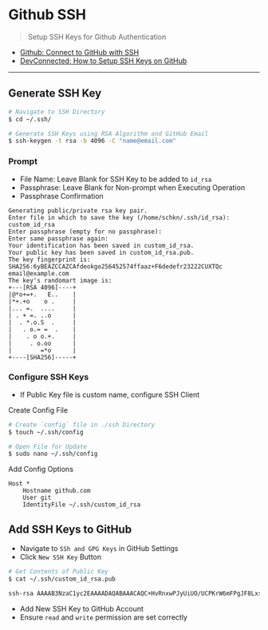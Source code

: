 # Github SSH

> Setup SSH Keys for Github Authentication

* [Github: Connect to GitHub with SSH](https://help.github.com/en/github/authenticating-to-github/connecting-to-github-with-ssh)
* [DevConnected: How to Setup SSH Keys on GitHub](https://devconnected.com/how-to-setup-ssh-keys-on-github/)

---

## Generate SSH Key

```bash
# Navigate to SSH Directory
$ cd ~/.ssh/

# Generate SSH Keys using RSA Algorithm and GitHub Email
$ ssh-keygen -t rsa -b 4096 -C "name@email.com"
```

### Prompt
* File Name: Leave Blank for SSH Key to be added to `id_rsa`
* Passphrase: Leave Blank for Non-prompt when Executing Operation
* Passphrase Confirmation

```
Generating public/private rsa key pair.
Enter file in which to save the key (/home/schkn/.ssh/id_rsa): custom_id_rsa
Enter passphrase (empty for no passphrase):
Enter same passphrase again:
Your identification has been saved in custom_id_rsa.
Your public key has been saved in custom_id_rsa.pub.
The key fingerprint is:
SHA256:6yBEAZCCAZCAfdeokgo256452574ffaaz+F6dedefr23222CUXTQc email@example.com
The key's randomart image is:
+---[RSA 4096]----+
|@*o+=+.   E..    |
|*+.+o    o .     |
|... =.  ....     |
| . + =. ..o      |
|  . *.o.S  .     |
|   . o.= =  .    |
|    . o o.+.     |
|     . o.oo      |
|        =*o      |
+----[SHA256]-----+
```

### Configure SSH Keys

* If Public Key file is custom name, configure SSH Client

Create Config File
```bash
# Create `config` file in ./ssh Directory
$ touch ~/.ssh/config

# Open File for Update
$ sudo nano ~/.ssh/config
```

Add Config Options
```
Host *
    Hostname github.com
    User git
    IdentityFile ~/.ssh/custom_id_rsa
```

## Add SSH Keys to GitHub

* Navigate to `SSh and GPG Keys` in GitHub Settings
* Click `New SSH Key` Button

```bash
# Get Contents of Public Key
$ cat ~/.ssh/custom_id_rsa.pub

ssh-rsa AAAAB3NzaC1yc2EAAAADAQABAAACAQC+HvRnxwPJyUiUO/UCPKrW6mFPgJF8LxsC2lbBePtn+UDv4Xy+eMJRgG5fbaqy2i0tvP+7T7bjVWCXJGIYunPbH978H4jrebF6Ts+dsgel4+ALf3wkT6nAJkmPDSk3qHleBbjKP1UtO9AAIlclkIVeu5LmV7RaE8H78VXxGVQLcWXvlS0SGlwIxXXd9hBeGh6qPmrya63Ezrt/J1fNy6Ro9s5+ndLogBG2G0JKdAoytbCIBgPmm6sK9nvv3kHrjSK4S0rRz0nb9oaxCQF6V+T75hPgYp+JMOl8yZZMGLN3GPadE2ye2/lskJXzYjlHyjAE6a0g+vrHmMjOULPUrO+aHEA84f   email@example.com
```

* Add New SSH Key to GitHub Account
* Ensure `read` and `write` permission are set correctly
